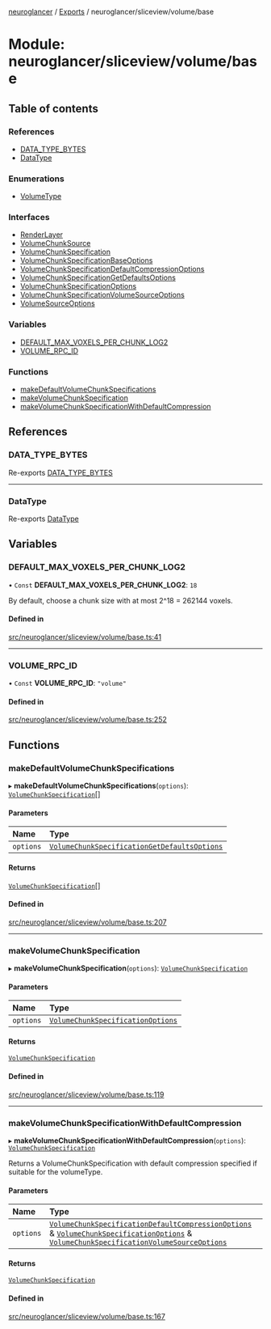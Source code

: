 [neuroglancer](../README.md) / [Exports](../modules.md) / neuroglancer/sliceview/volume/base

# Module: neuroglancer/sliceview/volume/base

## Table of contents

### References

- [DATA\_TYPE\_BYTES](neuroglancer_sliceview_volume_base.md#data_type_bytes)
- [DataType](neuroglancer_sliceview_volume_base.md#datatype)

### Enumerations

- [VolumeType](../enums/neuroglancer_sliceview_volume_base.VolumeType.md)

### Interfaces

- [RenderLayer](../interfaces/neuroglancer_sliceview_volume_base.RenderLayer.md)
- [VolumeChunkSource](../interfaces/neuroglancer_sliceview_volume_base.VolumeChunkSource.md)
- [VolumeChunkSpecification](../interfaces/neuroglancer_sliceview_volume_base.VolumeChunkSpecification.md)
- [VolumeChunkSpecificationBaseOptions](../interfaces/neuroglancer_sliceview_volume_base.VolumeChunkSpecificationBaseOptions.md)
- [VolumeChunkSpecificationDefaultCompressionOptions](../interfaces/neuroglancer_sliceview_volume_base.VolumeChunkSpecificationDefaultCompressionOptions.md)
- [VolumeChunkSpecificationGetDefaultsOptions](../interfaces/neuroglancer_sliceview_volume_base.VolumeChunkSpecificationGetDefaultsOptions.md)
- [VolumeChunkSpecificationOptions](../interfaces/neuroglancer_sliceview_volume_base.VolumeChunkSpecificationOptions.md)
- [VolumeChunkSpecificationVolumeSourceOptions](../interfaces/neuroglancer_sliceview_volume_base.VolumeChunkSpecificationVolumeSourceOptions.md)
- [VolumeSourceOptions](../interfaces/neuroglancer_sliceview_volume_base.VolumeSourceOptions.md)

### Variables

- [DEFAULT\_MAX\_VOXELS\_PER\_CHUNK\_LOG2](neuroglancer_sliceview_volume_base.md#default_max_voxels_per_chunk_log2)
- [VOLUME\_RPC\_ID](neuroglancer_sliceview_volume_base.md#volume_rpc_id)

### Functions

- [makeDefaultVolumeChunkSpecifications](neuroglancer_sliceview_volume_base.md#makedefaultvolumechunkspecifications)
- [makeVolumeChunkSpecification](neuroglancer_sliceview_volume_base.md#makevolumechunkspecification)
- [makeVolumeChunkSpecificationWithDefaultCompression](neuroglancer_sliceview_volume_base.md#makevolumechunkspecificationwithdefaultcompression)

## References

### DATA\_TYPE\_BYTES

Re-exports [DATA_TYPE_BYTES](neuroglancer_util_data_type.md#data_type_bytes)

___

### DataType

Re-exports [DataType](../enums/neuroglancer_util_data_type.DataType.md)

## Variables

### DEFAULT\_MAX\_VOXELS\_PER\_CHUNK\_LOG2

• `Const` **DEFAULT\_MAX\_VOXELS\_PER\_CHUNK\_LOG2**: ``18``

By default, choose a chunk size with at most 2^18 = 262144 voxels.

#### Defined in

[src/neuroglancer/sliceview/volume/base.ts:41](https://github.com/ActiveBrainAtlas2/neuroglancer/blob/034b457d/src/neuroglancer/sliceview/volume/base.ts#L41)

___

### VOLUME\_RPC\_ID

• `Const` **VOLUME\_RPC\_ID**: ``"volume"``

#### Defined in

[src/neuroglancer/sliceview/volume/base.ts:252](https://github.com/ActiveBrainAtlas2/neuroglancer/blob/034b457d/src/neuroglancer/sliceview/volume/base.ts#L252)

## Functions

### makeDefaultVolumeChunkSpecifications

▸ **makeDefaultVolumeChunkSpecifications**(`options`): [`VolumeChunkSpecification`](../interfaces/neuroglancer_sliceview_volume_base.VolumeChunkSpecification.md)[]

#### Parameters

| Name | Type |
| :------ | :------ |
| `options` | [`VolumeChunkSpecificationGetDefaultsOptions`](../interfaces/neuroglancer_sliceview_volume_base.VolumeChunkSpecificationGetDefaultsOptions.md) |

#### Returns

[`VolumeChunkSpecification`](../interfaces/neuroglancer_sliceview_volume_base.VolumeChunkSpecification.md)[]

#### Defined in

[src/neuroglancer/sliceview/volume/base.ts:207](https://github.com/ActiveBrainAtlas2/neuroglancer/blob/034b457d/src/neuroglancer/sliceview/volume/base.ts#L207)

___

### makeVolumeChunkSpecification

▸ **makeVolumeChunkSpecification**(`options`): [`VolumeChunkSpecification`](../interfaces/neuroglancer_sliceview_volume_base.VolumeChunkSpecification.md)

#### Parameters

| Name | Type |
| :------ | :------ |
| `options` | [`VolumeChunkSpecificationOptions`](../interfaces/neuroglancer_sliceview_volume_base.VolumeChunkSpecificationOptions.md) |

#### Returns

[`VolumeChunkSpecification`](../interfaces/neuroglancer_sliceview_volume_base.VolumeChunkSpecification.md)

#### Defined in

[src/neuroglancer/sliceview/volume/base.ts:119](https://github.com/ActiveBrainAtlas2/neuroglancer/blob/034b457d/src/neuroglancer/sliceview/volume/base.ts#L119)

___

### makeVolumeChunkSpecificationWithDefaultCompression

▸ **makeVolumeChunkSpecificationWithDefaultCompression**(`options`): [`VolumeChunkSpecification`](../interfaces/neuroglancer_sliceview_volume_base.VolumeChunkSpecification.md)

Returns a VolumeChunkSpecification with default compression specified if suitable for the
volumeType.

#### Parameters

| Name | Type |
| :------ | :------ |
| `options` | [`VolumeChunkSpecificationDefaultCompressionOptions`](../interfaces/neuroglancer_sliceview_volume_base.VolumeChunkSpecificationDefaultCompressionOptions.md) & [`VolumeChunkSpecificationOptions`](../interfaces/neuroglancer_sliceview_volume_base.VolumeChunkSpecificationOptions.md) & [`VolumeChunkSpecificationVolumeSourceOptions`](../interfaces/neuroglancer_sliceview_volume_base.VolumeChunkSpecificationVolumeSourceOptions.md) |

#### Returns

[`VolumeChunkSpecification`](../interfaces/neuroglancer_sliceview_volume_base.VolumeChunkSpecification.md)

#### Defined in

[src/neuroglancer/sliceview/volume/base.ts:167](https://github.com/ActiveBrainAtlas2/neuroglancer/blob/034b457d/src/neuroglancer/sliceview/volume/base.ts#L167)
